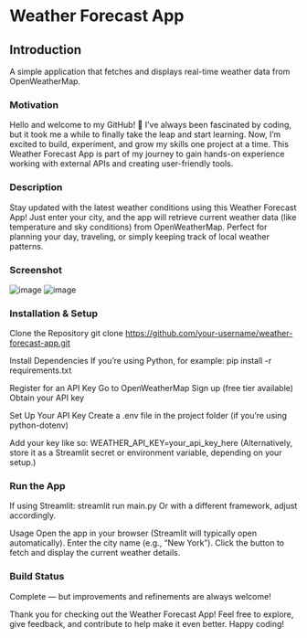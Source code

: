 # Weather Forecast App

## Introduction
A simple application that fetches and displays real-time weather data from OpenWeatherMap.

### Motivation
Hello and welcome to my GitHub! 👋
I’ve always been fascinated by coding, but it took me a while to finally take the leap and start learning. Now, I’m excited to build, experiment, and grow my skills one project at a time. 
This Weather Forecast App is part of my journey to gain hands-on experience working with external APIs and creating user-friendly tools.

### Description
Stay updated with the latest weather conditions using this Weather Forecast App! Just enter your city, and the app will retrieve current weather data (like temperature and sky conditions) from OpenWeatherMap. 
Perfect for planning your day, traveling, or simply keeping track of local weather patterns.

### Screenshot
![image](https://github.com/user-attachments/assets/f83a36f3-8602-42c9-8c7f-6ee2e6bb5366)
![image](https://github.com/user-attachments/assets/4befcb38-81ec-4abc-9ff4-a9d74969ec90)


### Installation & Setup

Clone the Repository
git clone https://github.com/your-username/weather-forecast-app.git

Install Dependencies
If you’re using Python, for example:
pip install -r requirements.txt

Register for an API Key
Go to OpenWeatherMap
Sign up (free tier available)
Obtain your API key

Set Up Your API Key
Create a .env file in the project folder (if you’re using python-dotenv)

Add your key like so:
WEATHER_API_KEY=your_api_key_here
(Alternatively, store it as a Streamlit secret or environment variable, depending on your setup.)

### Run the App
If using Streamlit:
streamlit run main.py
Or with a different framework, adjust accordingly.

Usage
Open the app in your browser (Streamlit will typically open automatically).
Enter the city name (e.g., “New York”).
Click the button to fetch and display the current weather details.

### Build Status
Complete — but improvements and refinements are always welcome!


Thank you for checking out the Weather Forecast App!
Feel free to explore, give feedback, and contribute to help make it even better. Happy coding!
